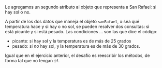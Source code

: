 Le agregamos un segundo atributo al objeto que representa a San Rafael: si hay sol o no. 

A partir de los dos datos que maneja el objeto `sanRafael`, o sea qué temperatura hace y si hay o no sol, se pueden resolver dos consultas: si está picante y si está pesado. Las condiciones ... son las que dice el código: 

- picante: si hay sol y la temperatura es de más de 25 grados
- pesado: si *no* hay sol, y la temperatura es de más de 30 grados.

Igual que en el ejercicio anterior, el desafío es reescribir los métodos, de forma tal que no tengan `if`.
